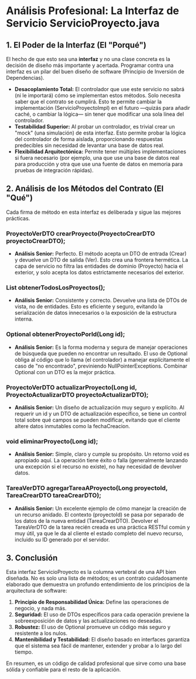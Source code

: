 # **Análisis Profesional: La Interfaz de Servicio ServicioProyecto.java**

## **1. El Poder de la Interfaz (El "Porqué")**

El hecho de que esto sea una **interfaz** y no una clase concreta es la decisión de diseño más importante y acertada. Programar contra una interfaz es un pilar del buen diseño de software (Principio de Inversión de Dependencias).

- **Desacoplamiento Total:** El controlador que use este servicio no sabrá (ni le importará) cómo se implementan estos métodos. Solo necesita saber que el contrato se cumplirá. Esto te permite cambiar la implementación (ServicioProyectoImpl) en el futuro —quizás para añadir caché, o cambiar la lógica— sin tener que modificar una sola línea del controlador.
- **Testabilidad Superior:** Al probar un controlador, es trivial crear un "mock" (una simulación) de esta interfaz. Esto permite probar la lógica del controlador de forma aislada, proporcionando respuestas predecibles sin necesidad de levantar una base de datos real.
- **Flexibilidad Arquitectónica:** Permite tener múltiples implementaciones si fuera necesario (por ejemplo, una que use una base de datos real para producción y otra que use una fuente de datos en memoria para pruebas de integración rápidas).

## **2. Análisis de los Métodos del Contrato (El "Qué")**

Cada firma de método en esta interfaz es deliberada y sigue las mejores prácticas.

### **ProyectoVerDTO crearProyecto(ProyectoCrearDTO proyectoCrearDTO);**

- **Análisis Senior:** Perfecto. El método acepta un DTO de entrada (Crear) y devuelve un DTO de salida (Ver). Esto crea una frontera hermética. La capa de servicio no filtra las entidades de dominio (Proyecto) hacia el exterior, y solo acepta los datos estrictamente necesarios del exterior.

### **List<ProyectoVerDTO> obtenerTodosLosProyectos();**

- **Análisis Senior:** Consistente y correcto. Devuelve una lista de DTOs de vista, no de entidades. Esto es eficiente y seguro, evitando la serialización de datos innecesarios o la exposición de la estructura interna.

### **Optional<ProyectoVerDTO> obtenerProyectoPorId(Long id);**

- **Análisis Senior:** Es la forma moderna y segura de manejar operaciones de búsqueda que pueden no encontrar un resultado. El uso de Optional obliga al código que lo llama (el controlador) a manejar explícitamente el caso de "no encontrado", previniendo NullPointerExceptions. Combinar Optional con un DTO es la mejor práctica.

### **ProyectoVerDTO actualizarProyecto(Long id, ProyectoActualizarDTO proyectoActualizarDTO);**

- **Análisis Senior:** Un diseño de actualización muy seguro y explícito. Al requerir un id y un DTO de actualización específico, se tiene un control total sobre qué campos se pueden modificar, evitando que el cliente altere datos inmutables como la fechaCreacion.

### **void eliminarProyecto(Long id);**

- **Análisis Senior:** Simple, claro y cumple su propósito. Un retorno void es apropiado aquí. La operación tiene éxito o falla (generalmente lanzando una excepción si el recurso no existe), no hay necesidad de devolver datos.

### **TareaVerDTO agregarTareaAProyecto(Long proyectoId, TareaCrearDTO tareaCrearDTO);**

- **Análisis Senior:** Un excelente ejemplo de cómo manejar la creación de un recurso anidado. El contexto (proyectoId) se pasa por separado de los datos de la nueva entidad (TareaCrearDTO). Devolver el TareaVerDTO de la tarea recién creada es una práctica RESTful común y muy útil, ya que le da al cliente el estado completo del nuevo recurso, incluido su ID generado por el servidor.

## **3. Conclusión**

Esta interfaz ServicioProyecto es la columna vertebral de una API bien diseñada. No es solo una lista de métodos; es un contrato cuidadosamente elaborado que demuestra un profundo entendimiento de los principios de la arquitectura de software:

1. **Principio de Responsabilidad Única:** Define las operaciones de negocio, y nada más.
2. **Seguridad:** El uso de DTOs específicos para cada operación previene la sobreexposición de datos y las actualizaciones no deseadas.
3. **Robustez:** El uso de Optional promueve un código más seguro y resistente a los nulos.
4. **Mantenibilidad y Testabilidad:** El diseño basado en interfaces garantiza que el sistema sea fácil de mantener, extender y probar a lo largo del tiempo.

En resumen, es un código de calidad profesional que sirve como una base sólida y confiable para el resto de la aplicación.